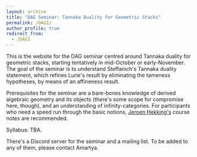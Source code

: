 ```yaml
---
layout: archive
title: "DAG Seminar: Tannaka Duality for Geometric Stacks"
permalink: /DAG1/
author_profile: true
redirect_from:
  - /DAG1
---
```


This is the website for the DAG seminar centred around Tannaka duality for geometric stacks, starting tentatively in mid-October or early-November.
The goal of the seminar is to understand Steffanich's Tannaka duality statement, which refines Lurie's result by eliminating the tameness hypotheses, by means of an affineness result. 

Prerequisites for the seminar are a bare-bones knowledge of derived algebraic geometry and its objects (there's some scope for compromise here, though), and an understanding of infinity-categories. For participants who need a speed run through the basic notions, [Jeroen Hekking's](https://www.jeroenhekking.nl/teaching/introduction-to-derived-algebraic-geometry) course notes are recommended.

Syllabus: TBA. 

There's a Discord server for the seminar and a mailing list. To be added to any of them, please contact Amartya.



